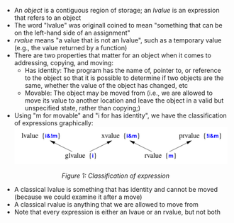 - An _object_ is a contiguous region of storage; an _lvalue_ is an expression that refers to an object
- The word "lvalue" was originall coined to mean "something that can be on the left-hand side of an assignment"
- _rvalue_ means "a value that is not an lvalue", such as a temporary value (e.g., the value returned by a function)
- There are two properties that matter for an object when it comes to addressing, copying, and moving:
  - Has identity: The program has the name of, pointer to, or reference to the object so that it is possible to determine if two objects are the same, whether the value of the object has changed, etc
  - Movable: The object may be moved from (i.e., we are allowed to move its value to another location and leave the object in a valid but unspecified state, rather than copying;)
- Using "m for movable" and "i for has identity", we have the classification of expressions graphically:
![Classification of expression](./images/lvalue_rvalue.png)
<p align="center"><i>Figure 1: Classification of expression</p></i> 

- A classical lvalue is something that has identity and cannot be moved (because we could examine it after a move)
- A classical rvalue is anything that we are allowed to move from
- Note that every expression is either an lvaue or an rvalue, but not both